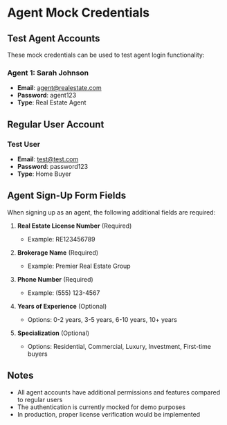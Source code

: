 # Agent Mock Credentials

## Test Agent Accounts

These mock credentials can be used to test agent login functionality:

### Agent 1: Sarah Johnson
- **Email**: agent@realestate.com
- **Password**: agent123
- **Type**: Real Estate Agent

## Regular User Account

### Test User
- **Email**: test@test.com
- **Password**: password123
- **Type**: Home Buyer

## Agent Sign-Up Form Fields

When signing up as an agent, the following additional fields are required:

1. **Real Estate License Number** (Required)
   - Example: RE123456789

2. **Brokerage Name** (Required)
   - Example: Premier Real Estate Group

3. **Phone Number** (Required)
   - Example: (555) 123-4567

4. **Years of Experience** (Optional)
   - Options: 0-2 years, 3-5 years, 6-10 years, 10+ years

5. **Specialization** (Optional)
   - Options: Residential, Commercial, Luxury, Investment, First-time buyers

## Notes

- All agent accounts have additional permissions and features compared to regular users
- The authentication is currently mocked for demo purposes
- In production, proper license verification would be implemented